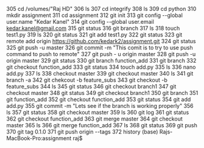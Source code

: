   305  cd /volumes/"Raj HD"
  306  ls
  307  cd integrify
  308  ls
  309  cd python
  310  mkdir assignment
  311  cd assignment
  312  git init
  313  git config --global user.name "Kedar Kanel"
  314  git config --global user.email kedar.kanel@gmail.com
  315  git status
  316  git branch
  317  ls
  318  touch test1.py
  319  ls
  320  git status
  321  git add test1.py
  322  git status
  323  git remote add origin https://github.com/kedark2/assignment.git
  324  git status
  325  git push -u master
  326  git commit -m "This comit is to try to use push command to push to remote"
  327  git push - u origin master
  328  git push -u origin master
  329  git status
  330  git branch function_add
  331  git branch
  332  git checkout function_add
  333  git status
  334  touch add.py
  335  ls
  336  nano add.py
  337  ls
  338  checkout master
  339  git checkout master
  340  ls
  341  git branch -a
  342  git chekcout -b feature_subs
  343  git checkout -b feature_subs
  344  ls
  345  git status
  346  git checkout branch1
  347  git checkout master
  348  git status
  349  git checkout branch1
  350  git branch
  351  git function_add
  352  git checkout function_add
  353  git status
  354  git add add.py
  355  git commit -m "Lets see if the branch is working properly"
  356  ls
  357  git status
  358  git checkout master
  359  ls
  360  git log
  361  git status
  362  git checkout function_add
  363  git merge master
  364  git checkout master
  365  ls
  366  git merge function_add
  367  ls
  368  git status
  369  git push
  370  git tag 0.1.0
  371  git push origin --tags
  372  history
(base) Rajs-MacBook-Pro:assignment raj$ 